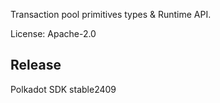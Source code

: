 Transaction pool primitives types & Runtime API.

License: Apache-2.0


## Release

Polkadot SDK stable2409
